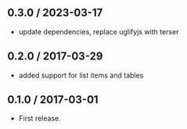 0.3.0 / 2023-03-17
------------------

- update dependencies, replace uglifyjs with terser

0.2.0 / 2017-03-29
------------------

- added support for list items and tables

0.1.0 / 2017-03-01
------------------

- First release.
